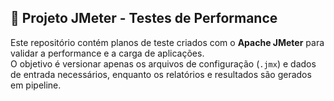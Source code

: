 ## 🚀 Projeto JMeter - Testes de Performance

Este repositório contém planos de teste criados com o **Apache JMeter** para validar a performance e a carga de aplicações.  
O objetivo é versionar apenas os arquivos de configuração (`.jmx`) e dados de entrada necessários, enquanto os relatórios e resultados são gerados em pipeline.